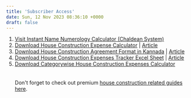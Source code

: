 ```yaml
---
title: 'Subscriber Access'
date: Sun, 12 Nov 2023 08:36:10 +0000
draft: false
---
```


1.  [Visit Instant Name Numerology Calculator (Chaldean System)](https://houseconstructionguide.com/instant-name-numerology-calculator.html)
2.  [Download House Construction Expense Calculator](https://app.groove.cm/groovemember/download/joogx21acfd82427a4346408b90c05f935f01) | [Article](https://houseconstructionguide.com/house-construction-expense-calculator/)
3.  [Download House Construction Agreement Format in Kannada](https://docs.google.com/document/d/1QICaNFivZEffbSuiGgP1p9xaNW0-8bWXW1NkZQnu4WE/export?format=pdf) | [Article](https://houseconstructionguide.com/house-construction-agreement-format-in-kannada/)
4.  [Download House Construction Expenses Tracker Excel Sheet](https://app.groove.cm/groovemember/download/otcan4efddd2515912320c538b45124eadbe5) | [Article](https://houseconstructionguide.com/house-construction-expenses-excel-sheet/)
5. [Download Categorywise House Construction Expenses Calculator](https://docs.google.com/document/d/1NMbRWBFjxXVgR66k73nnl8clMVz50E17_l8zMfe5B8E/export?format=pdf)  
\
\
Don't forget to check out premium [house construction related guides here](https://houseconstructionguide.com/products/).
